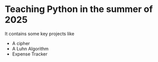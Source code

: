 # Teaching Python in the summer of 2025

It contains some key projects like
- A cipher
- A Luhn Algorithm
- Expense Tracker